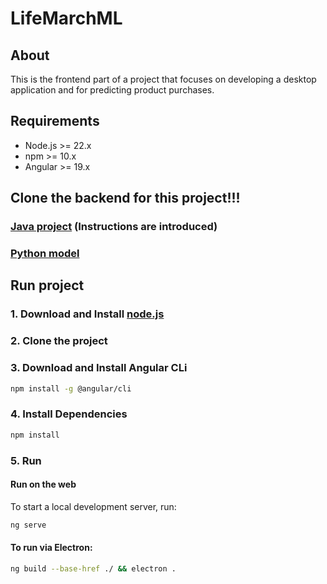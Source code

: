 # LifeMarchML

## About
This is the frontend part of a project that focuses on developing a desktop application and for predicting product purchases.


## Requirements
- Node.js >= 22.x
- npm >= 10.x
- Angular >= 19.x

## Clone the backend for this project!!!
### [Java project](https://github.com/Forvi/lifemarch-forecasting-backend.git) (Instructions are introduced)
### [Python model](https://github.com/Forvi/lifemarch-model-forecaste.git)

## Run project

### 1. Download and Install [node.js](https://nodejs.org/en/download)

### 2. Clone the project

### 3. Download and Install Angular CLi
```bash
npm install -g @angular/cli
```

### 4. Install Dependencies

```bash
npm install
```

### 5. Run

#### Run on the web

To start a local development server, run:

```bash
ng serve
```

#### To run via Electron:

```bash
ng build --base-href ./ && electron .
```

